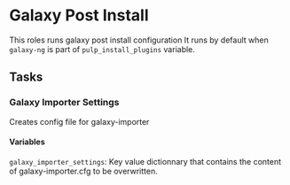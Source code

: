 # Galaxy Post Install

This roles runs galaxy post install configuration
It runs by default when `galaxy-ng` is part of `pulp_install_plugins` variable.

## Tasks

### Galaxy Importer Settings

Creates config file for galaxy-importer

#### Variables

`galaxy_importer_settings`: Key value dictionnary that contains the content of galaxy-importer.cfg to be overwritten.
